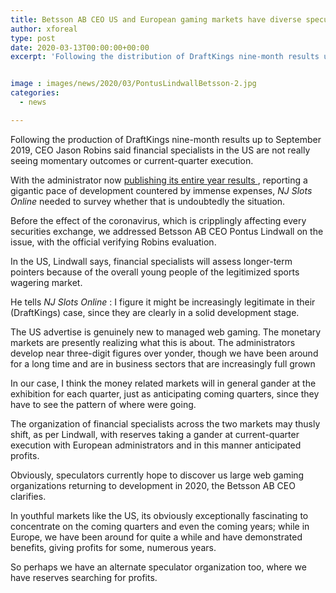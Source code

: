 ```yaml
---
title: Betsson AB CEO US and European gaming markets have diverse speculator compositions
author: xforeal 
type: post
date: 2020-03-13T00:00:00+00:00
excerpt: 'Following the distribution of DraftKings nine-month results up to September 2019, CEO Jason Robins said speculators in the US are not really seeing momentary outcomes or current-quarter performance '


image : images/news/2020/03/PontusLindwallBetsson-2.jpg
categories:
  - news

---
```

Following the production of DraftKings nine-month results up to September 2019, CEO Jason Robins said financial specialists in the US are not really seeing momentary outcomes or current-quarter execution. 

With the administrator now <a href="https://gamingamerica.com/news/379/draftkings-reports-43-revenue-increase-in-fy2019" rel="noopener noreferrer" target="_blank">publishing its entire year results </a>, reporting a gigantic pace of development countered by immense expenses, _NJ Slots Online_ needed to survey whether that is undoubtedly the situation. 

Before the effect of the coronavirus, which is cripplingly affecting every securities exchange, we addressed Betsson AB CEO Pontus Lindwall on the issue, with the official verifying Robins evaluation. 

In the US, Lindwall says, financial specialists will assess longer-term pointers because of the overall young people of the legitimized sports wagering market. 

He tells _NJ Slots Online_ : I figure it might be increasingly legitimate in their (DraftKings) case, since they are clearly in a solid development stage. 

The US advertise is genuinely new to managed web gaming. The monetary markets are presently realizing what this is about. The administrators develop near three-digit figures over yonder, though we have been around for a long time and are in business sectors that are increasingly full grown 

In our case, I think the money related markets will in general gander at the exhibition for each quarter, just as anticipating coming quarters, since they have to see the pattern of where were going. 

The organization of financial specialists across the two markets may thusly shift, as per Lindwall, with reserves taking a gander at current-quarter execution with European administrators and in this manner anticipated profits. 

Obviously, speculators currently hope to discover us large web gaming organizations returning to development in 2020, the Betsson AB CEO clarifies. 

In youthful markets like the US, its obviously exceptionally fascinating to concentrate on the coming quarters and even the coming years; while in Europe, we have been around for quite a while and have demonstrated benefits, giving profits for some, numerous years. 

So perhaps we have an alternate speculator organization too, where we have reserves searching for profits.